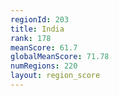 ```yaml
---
regionId: 203
title: India
rank: 178
meanScore: 61.7
globalMeanScore: 71.78
numRegions: 220
layout: region_score
---
```

